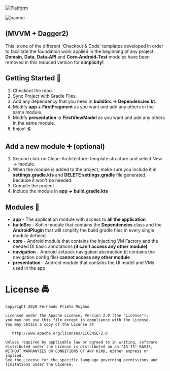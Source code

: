 [![Platform](https://img.shields.io/badge/platform-android-brightgreen)](https://developer.android.com/reference)

![banner](art/Simplified-Dagger2.jpg)

## (MVVM + Dagger2)

This is one of the different 'Checkout & Code' templates developed in order to facilitate the foundation work applied in the beginning of any project.
**Domain**, **Data**, **Data-API** and **Core-Android-Test** modules have been removed in this reduced version for **simplicity!**


## Getting Started :vertical_traffic_light:

1. Checkout the repo.
2. Sync Project with Gradle Files.
3. Add any dependency that you need in **buildSrc -> Dependencies.kt**.
4. Modify **app-> FirstFragment** as you want and add any others in the same module.
5. Modify **presentation -> FirstViewModel** as you want and add any others in the same module.
6. Enjoy! :surfer:


## Add a new module :heavy_plus_sign: (optional)

1. Second click on Clean-Architecture-Template structure and select New -> module.
2. When the module is added to the project, make sure you include it in **settings.gradle.kts** and **DELETE settings.gradle** file generated, because it won't be needed.
3. Compile the project
4. Include the module in **app -> build.gradle.kts**


## Modules :department_store:

* **app** - The application module with access to **all the application**
* **buildSrc** - Kotlin module that contains the **Dependencies** class and the **AndroidPlugin** that will simplify the build gradle files in every single module defined.
* **core** - Android module that contains the Injecting VM Factory and the needed DI basic annotations **(it can't access any other module)**
* **navigation** - Android Jetpack navigation abstraction (it contains the navigation config file) **cannot access any other module**
* **presentation** - Android module that contains the UI model and VMs used in the app


#  License :oncoming_police_car:

    Copyright 2020 Fernando Prieto Moyano

    Licensed under the Apache License, Version 2.0 (the "License");
    you may not use this file except in compliance with the License.
    You may obtain a copy of the License at

       http://www.apache.org/licenses/LICENSE-2.0

    Unless required by applicable law or agreed to in writing, software
    distributed under the License is distributed on an "AS IS" BASIS,
    WITHOUT WARRANTIES OR CONDITIONS OF ANY KIND, either express or implied.
    See the License for the specific language governing permissions and
    limitations under the License.